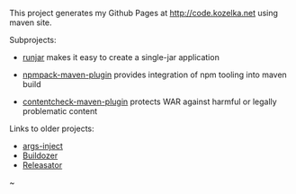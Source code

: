 
This project generates my Github Pages at http://code.kozelka.net using maven site.

Subprojects:

   * [runjar](https://github.com/pkozelka/runjar)
     makes it easy to create a single-jar application

   * [npmpack-maven-plugin](https://github.com/pkozelka/npmpack-maven-plugin)
     provides integration of npm tooling into maven build

   * [contentcheck-maven-plugin](https://github.com/pkozelka/contentcheck-maven-plugin)
     protects WAR against harmful or legally problematic content


Links to older projects:

* [args-inject](http://code.kozelka.net/args-inject/index.html)
* [Buildozer](http://buildbox.sourceforge.net/buildozer/index.html)
* [Releasator](http://releasator.sourceforge.net/index.html)

 ~
